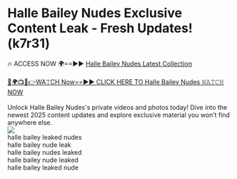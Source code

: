 # Halle Bailey Nudes Exclusive Content Leak - Fresh Updates! (k7r31)

🔥 ACCESS NOW 🌍==►► <a href="https://tinyurl.com/2mz8nhtm" rel="nofollow">Halle Bailey Nudes Latest Collection</a>
<br><br>
[🔴🌍📺📱👉WA𝚃CH Now==►► CLICK HERE TO Halle Bailey Nudes 𝚆𝙰𝚃𝙲𝙷 NOW](https://tinyurl.com/2mz8nhtm)
<br><br>
Unlock Halle Bailey Nudes's private videos and photos today! Dive into the newest 2025 content updates and explore exclusive material you won’t find anywhere else.
<br>
<a href="https://tinyurl.com/2mz8nhtm" rel="nofollow" data-target="animated-image.originalLink"><img src="https://camo.githubusercontent.com/8a4f000d20f83aca3bf7ec5f350d767afa0574a8a352519fd8cfa583a6f93a33/68747470733a2f2f692e696d6775722e636f6d2f644a486b345a712e676966" data-canonical-src="https://i.imgur.com/dJHk4Zq.gif" style="max-width: 100%; display: inline-block;" data-target="animated-image.originalImage"></a>
<br>
halle bailey leaked nudes<br>
halle bailey nude leak<br>
halle bailey nudes leaked<br>
halle bailey nude leaked<br>
halle bailey leaked nude